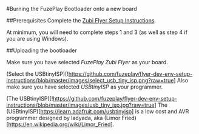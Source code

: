 #Burning the FuzePlay Bootloader onto a new board

##Prerequisites
Complete the [Zubi Flyer Setup Instructions](https://github.com/fuzeplay/flyer-dev-env-setup-instructions/blob/master/README.md).

At minimum, you will need to complete steps 1 and 3 (as well as step 4 if you are using Windows).

##Uploading the bootloader

Make sure you have selected *FuzePlay Zubi Flyer* as your board.

(Select the USBtinyISP)[!https://github.com/fuzeplay/flyer-dev-env-setup-instructions/blob/master/images/select_usb_tiny_isp.png?raw=true]
Also make sure you have selected *USBtinyISP* as your programmer.

(The USBtinyISP)[!https://github.com/fuzeplay/flyer-dev-env-setup-instructions/blob/master/images/usb_tiny_isp.jpg?raw=true]
The (USBtinyISP)[https://learn.adafruit.com/usbtinyisp] is a low cost and AVR programmer designed by ladyada, aka (Limor Fried)[https://en.wikipedia.org/wiki/Limor_Fried].
